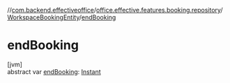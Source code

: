 //[com.backend.effectiveoffice](../../../index.md)/[office.effective.features.booking.repository](../index.md)/[WorkspaceBookingEntity](index.md)/[endBooking](end-booking.md)

# endBooking

[jvm]\
abstract var [endBooking](end-booking.md): [Instant](https://docs.oracle.com/javase/8/docs/api/java/time/Instant.html)

